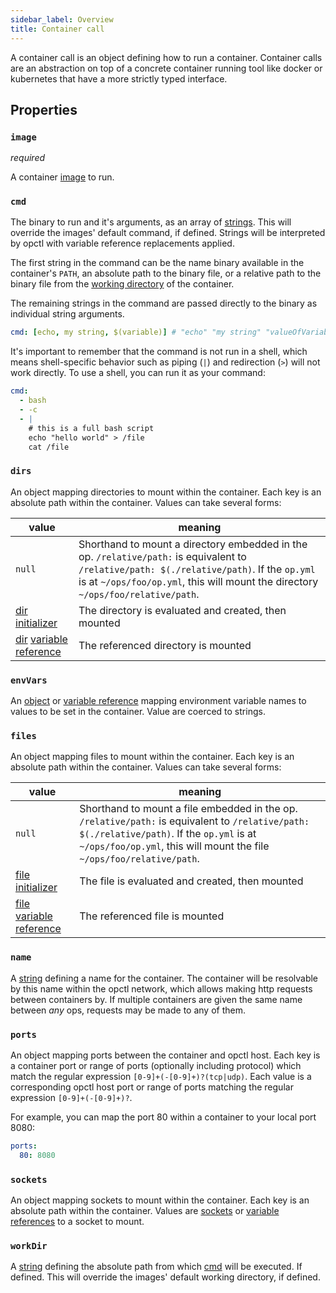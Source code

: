 ```yaml
---
sidebar_label: Overview
title: Container call
---
```


A container call is an object defining how to run a container. Container calls are an abstraction on top of a concrete container running tool like docker or kubernetes that have a more strictly typed interface.

## Properties

### `image`

_required_

A container [image](image.md) to run.

### `cmd`

The binary to run and it's arguments, as an array of [strings](../../../../types/string). This will override the images' default command, if defined. Strings will be interpreted by opctl with variable reference replacements applied.

The first string in the command can be the name binary available in the container's `PATH`, an absolute path to the binary file, or a relative path to the binary file from the [working directory](#workdir) of the container.

The remaining strings in the command are passed directly to the binary as individual string arguments.

```yaml
cmd: [echo, my string, $(variable)] # "echo" "my string" "valueOfVariable"
```

It's important to remember that the command is not run in a shell, which means shell-specific behavior such as piping (`|`) and redirection (`>`) will not work directly. To use a shell, you can run it as your command:

```yaml
cmd:
  - bash
  - -c
  - |
    # this is a full bash script
    echo "hello world" > /file
    cat /file
```

### `dirs`

An object mapping directories to mount within the container. Each key is an absolute path within the container. Values can take several forms:

|value|meaning|
|--|--|
|`null`|Shorthand to mount a directory embedded in the op. `/relative/path:` is equivalent to `/relative/path: $(./relative/path)`. If the `op.yml` is at `~/ops/foo/op.yml`, this will mount the directory `~/ops/foo/relative/path`.|
|[dir initializer](../../../../types/dir.md#initialization)|The directory is evaluated and created, then mounted|
|[dir](../../../../types/dir.md) [variable reference](../../variable-reference.md)|The referenced directory is mounted|

### `envVars`

An [object](../../../../types/object.md) or [variable reference](../../variable-reference.md) mapping environment variable names to values to be set in the container. Value are coerced to strings.

### `files`

An object mapping files to mount within the container. Each key is an absolute path within the container. Values can take several forms:

|value|meaning|
|--|--|
|`null`|Shorthand to mount a file embedded in the op. `/relative/path:` is equivalent to `/relative/path: $(./relative/path)`. If the `op.yml` is at `~/ops/foo/op.yml`, this will mount the file `~/ops/foo/relative/path`.|
|[file initializer](../../../../types/file.md#initialization)|The file is evaluated and created, then mounted|
|[file](../../../../types/file.md) [variable reference](../../variable-reference.md)|The referenced file is mounted|

### `name`

A [string](../../../../types/string.md#initialization) defining a name for the container. The container will be resolvable by this name within the opctl network, which allows making http requests between containers by. If multiple containers are given the same name between _any_ ops, requests may be made to any of them.

### `ports`

An object mapping ports between the container and opctl host. Each key is a container port or range of ports (optionally including protocol) which match the regular expression `[0-9]+(-[0-9]+)?(tcp|udp)`. Each value is a corresponding opctl host port or range of ports matching the regular expression `[0-9]+(-[0-9]+)?`.

For example, you can map the port 80 within a container to your local port 8080:

```yaml
ports:
  80: 8080
```

### `sockets`

An object mapping sockets to mount within the container. Each key is an absolute path within the container. Values are [sockets](../../../../types/socket.md) or [variable references](../../variable-reference) to a socket to mount.

### `workDir`

A [string](../../../../types/string.md#initialization) defining the absolute path from which [cmd](#cmd) will be executed. If defined. This will override the images' default working directory, if defined.
